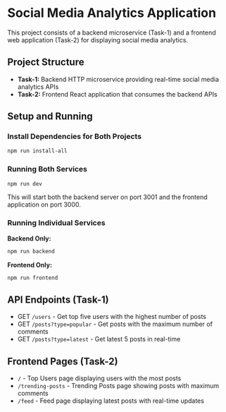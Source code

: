 # Social Media Analytics Application

This project consists of a backend microservice (Task-1) and a frontend web application (Task-2) for displaying social media analytics.

## Project Structure

- **Task-1:** Backend HTTP microservice providing real-time social media analytics APIs
- **Task-2:** Frontend React application that consumes the backend APIs

## Setup and Running

### Install Dependencies for Both Projects

```bash
npm run install-all
```

### Running Both Services

```bash
npm run dev
```

This will start both the backend server on port 3001 and the frontend application on port 3000.

### Running Individual Services

**Backend Only:**
```bash
npm run backend
```

**Frontend Only:**
```bash
npm run frontend
```

## API Endpoints (Task-1)

- GET `/users` - Get top five users with the highest number of posts
- GET `/posts?type=popular` - Get posts with the maximum number of comments
- GET `/posts?type=latest` - Get latest 5 posts in real-time

## Frontend Pages (Task-2)

- `/` - Top Users page displaying users with the most posts
- `/trending-posts` - Trending Posts page showing posts with maximum comments
- `/feed` - Feed page displaying latest posts with real-time updates 